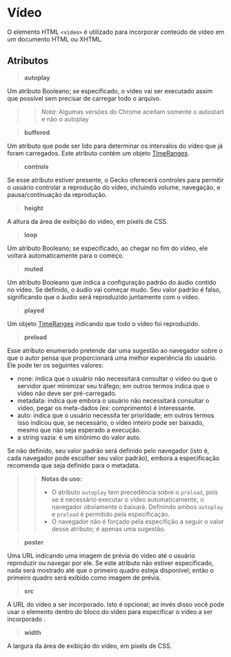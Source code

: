 # Vídeo

O elemento HTML `<video>` é utilizado para incorporar conteúdo de vídeo em um documento HTML ou XHTML.

## Atributos

> **autoplay**

Um atributo Booleano; se especificado, o video vai ser executado assim que possível sem precisar de carregar todo o arquivo.

> > _Nota_: Algumas versões do Chrome aceitam somente o autostart e não o autoplay

> **buffered**

Um atributo que pode ser lido para determinar os intervalos do vídeo que já foram carregados. Este atributo contém um objeto [TimeRanges](https://developer.mozilla.org/pt-BR/docs/Web/API/TimeRanges).

> **controls**

Se esse atributo estiver presente, o Gecko oferecerá controles para permitir o usuário controlar a reprodução do vídeo, incluindo volume, navegação, e pausa/continuação da reprodução.

> **height**

A altura da área de exibição do vídeo, em pixels de CSS.

> **loop**

Um atributo Booleano; se especificado, ao chegar no fim do vídeo, ele voltará automaticamente para o começo.

> **muted**

Um atributo Booleano que indica a configuração padrão do áudio contido no vídeo. Se definido, o áudio vai começar mudo. Seu valor padrão é falso, significando que o áudio será reproduzido juntamente com o vídeo.

> **played**

Um objeto [TimeRanges](https://developer.mozilla.org/pt-BR/docs/Web/API/TimeRanges) indicando que todo o vídeo foi reproduzido.

> **preload**

Esse atributo enumerado pretende dar uma sugestão ao navegador sobre o que o autor pensa que proporcionará uma melhor experiência do usuário. Ele pode ter os seguintes valores:

- none: indica que o usuário não necessitará consultar o vídeo ou que o servidor quer minimizar seu tráfego; em outros termos indica que o vídeo não deve ser pré-carregado.
- metadata: indica que embora o usuário não necessitará consultar o vídeo, pegar os meta-dados (ex: comprimento) é interessante.
- auto: indica que o usuário necessita ter prioridade; em outros termos isso indicou que, se necessário, o vídeo inteiro pode ser baixado, mesmo que não seja esperado a execução.
- a string vazia: é um sinônimo do valor auto.

Se não definido, seu valor padrão será definido pelo navegador (isto é, cada navegador pode escolher seu valor padrão), embora a especificação recomenda que seja definido para o metadata.

> > **Notas de uso:**
> >
> > - O atributo `autoplay` tem precedência sobre o `preload`, pois se é necessário executar o vídeo automaticamente, o navegador obviamente o baixará. Definindo ambos `autoplay` e `preload` é permitido pela especificação.
> > - O navegador não é forçado pela especifição a seguir o valor desse atributo; é apenas uma sugestão.

> **poster**

Uma URL indicando uma imagem de prévia do vídeo até o usuário reproduzir ou navegar por ele. Se este atributo não estiver especificado, nada será mostrado até que o primeiro quadro esteja disponível; então o primeiro quadro será exibido como imagem de prévia.

> **src**

A URL do vídeo a ser incorporado. Isto é opcional; ao invés disso você pode usar o elemento <source> dentro do bloco do vídeo para especificar o vídeo a ser incorporado .

> **width**

A largura da área de exibição do vídeo, em pixels de CSS.
